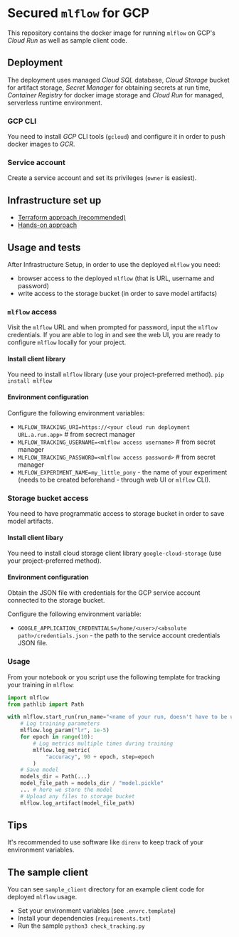# Secured `mlflow` for GCP

This repository contains the docker image for running `mlflow` on GCP's *Cloud Run*
as well as sample client code.

## Deployment

The deployment uses managed *Cloud SQL* database, *Cloud Storage* bucket for artifact storage,
*Secret Manager* for obtaining secrets at run time, *Container Registry* for docker
image storage and *Cloud Run* for managed, serverless runtime environment.

### GCP CLI

You need to install *GCP* CLI tools (`gcloud`) and configure it in order to push docker images to *GCR*.

### Service account

Create a service account and set its privileges (`owner` is easiest).

## Infrastructure set up

- [Terraform approach (recommended)](GCP_terraform.md)
- [Hands-on approach](GCP_hands_on.md)

## Usage and tests

After Infrastructure Setup, in order to use the deployed `mlflow` you need:

* browser access to the deployed `mlflow` (that is URL, username and password)
* write access to the storage bucket (in order to save model artifacts)

### `mlflow` access

Visit the `mlflow` URL and when prompted for password, input the `mlflow` credentials.
If you are able to log in and see the web UI, you are ready to configure `mlflow`
locally for your project.

#### Install client library

You need to install `mlflow` library (use your project-preferred method).
`pip install mlflow`

#### Environment configuration

Configure the following environment variables:

* `MLFLOW_TRACKING_URI=https://<your cloud run deployment URL.a.run.app>` # from secrect manager
* `MLFLOW_TRACKING_USERNAME=<mlflow access username>` # from secret manager
* `MLFLOW_TRACKING_PASSWORD=<mlflow access password>` # from secret manager
* `MLFLOW_EXPERIMENT_NAME=my_little_pony` - the name of your experiment (needs to be created beforehand - through web UI or `mlflow` CLI).

### Storage bucket access

You need to have programmatic access to storage bucket in order to save model artifacts.

#### Install client libary

You need to install cloud storage client library `google-cloud-storage` (use your project-preferred method).

#### Environment configuration

Obtain the JSON file with credentials for the GCP service account connected to the storage bucket.

Configure the following environment variable:

* `GOOGLE_APPLICATION_CREDENTIALS=/home/<user>/<absolute path>/credentials.json` - the path to the service account credentials JSON file.

### Usage

From your notebook or you script use the following template for tracking your training in `mlflow`:

```python
import mlflow
from pathlib import Path

with mlflow.start_run(run_name="<name of your run, doesn't have to be unique>"):
    # Log training parameters
    mlflow.log_param("lr", 1e-5)
    for epoch in range(10):
        # Log metrics multiple times during training
        mlflow.log_metric(
            "accuracy", 90 + epoch, step=epoch
        )
    # Save model
    models_dir = Path(...)
    model_file_path = models_dir / "model.pickle"
    ... # here we store the model
    # Upload any files to storage bucket
    mlflow.log_artifact(model_file_path)
```

## Tips

It's recommended to use software like `direnv` to keep track of your environment variables.

## The sample client

You can see `sample_client` directory for an example client code for deployed `mlflow` usage.

* Set your environment variables (see `.envrc.template`)
* Install your dependencies (`requirements.txt`)
* Run the sample `python3 check_tracking.py`
